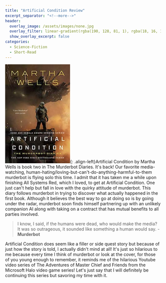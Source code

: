 ```yaml
---
title: "Artificial Condition Review"
excerpt_separator: "<!--more-->"
header:
  overlay_image: /assets/images/none.jpg
  overlay_filter: linear-gradient(rgba(190, 128, 81, 1), rgba(18, 16, 19, 1))
  show_overlay_excerpt: false
categories:
  - Science-Fiction
  - Short-Read
---
```

![artificial-condition-cover](/assets/images/artificial-condition.jpg){: .align-left}Artificial Condition by Martha Wells is book two in The Murderbot Diaries. It's back! Our favorite media-watching, human-hating/loving-but-can't-do-anything-harmful-to-them murderbot is flying solo this time. I admit that it has taken me a while upon finishing All Systems Red, which I loved, to get at Artificial Condition. One just can't help but fall in love with the quirky attitude of murderbot. This diary follows murderbot in trying to discover what actually happened in the first book. Although it believes the best way to go at doing so is by going under the radar, murderbot soon finds himself partnering up with an unlikely companion AI along with taking on a contract that has mutual benefits to all parties involved.

>I know, I said, if the humans were dead, who would make the media? It was so outrageous, it sounded like something a human would say. - **Murderbot**

Artificial Condition does seem like a filler or side quest story but because of just how the story is told, I actually didn't mind at all! It's just so hilarious to me because every time I think of murderbot or look at the cover, for those of you young enough to remember, it reminds me of the hilarious Youtube video series of The Adventures of Master Chief and Friends from the Microsoft Halo video game series! Let's just say that I will definitely be continuing this series but savoring my time with it.